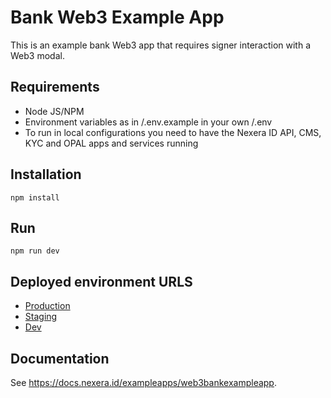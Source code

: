 # Bank Web3 Example App

This is an example bank Web3 app that requires signer interaction with a Web3 modal.

## Requirements

- Node JS/NPM
- Environment variables as in /.env.example in your own /.env
- To run in local configurations you need to have the Nexera ID API, CMS, KYC and OPAL apps and services running

## Installation

`npm install`

## Run

`npm run dev`

## Deployed environment URLS

- [Production](https://banking-web3.nexera.id/)
- [Staging](https://banking-web3-staging.nexera.id/)
- [Dev](https://banking-web3-dev.nexera.id/)

## Documentation

See <https://docs.nexera.id/exampleapps/web3bankexampleapp>.
